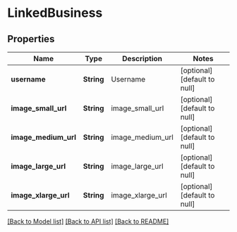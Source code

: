 # LinkedBusiness
## Properties

| Name | Type | Description | Notes |
|------------ | ------------- | ------------- | -------------|
| **username** | **String** | Username | [optional] [default to null] |
| **image\_small\_url** | **String** | image_small_url | [optional] [default to null] |
| **image\_medium\_url** | **String** | image_medium_url | [optional] [default to null] |
| **image\_large\_url** | **String** | image_large_url | [optional] [default to null] |
| **image\_xlarge\_url** | **String** | image_xlarge_url | [optional] [default to null] |

[[Back to Model list]](../README.md#documentation-for-models) [[Back to API list]](../README.md#documentation-for-api-endpoints) [[Back to README]](../README.md)


